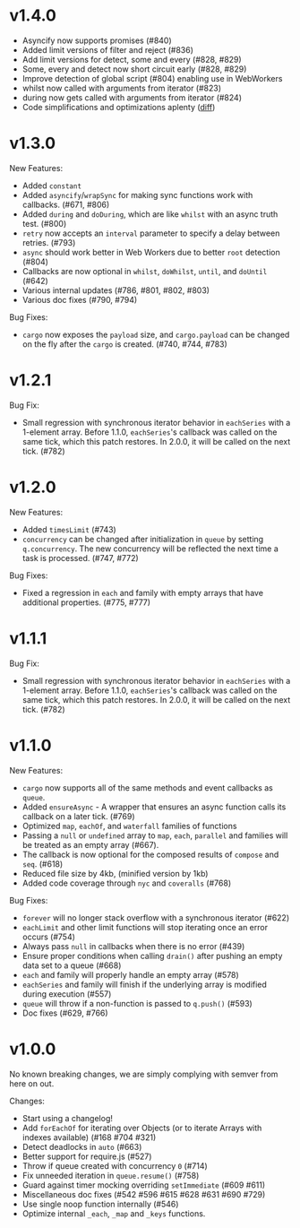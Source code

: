 # v1.4.0

- Asyncify now supports promises (#840)
- Added limit versions of filter and reject (#836)
- Add limit versions for detect, some and every (#828, #829)
- Some, every and detect now short circuit early (#828, #829)
- Improve detection of global script (#804) enabling use in WebWorkers
- whilst now called with arguments from iterator (#823)
- during now gets called with arguments from iterator (#824)
- Code simplifications and optimizations aplenty ([diff](https://github.com/caolan/async/compare/v1.3.0...v1.4.0))

# v1.3.0

New Features:
- Added `constant`
- Added `asyncify`/`wrapSync` for making sync functions work with callbacks. (#671, #806)
- Added `during` and `doDuring`, which are like `whilst` with an async truth test. (#800)
- `retry` now accepts an `interval` parameter to specify a delay between retries. (#793)
- `async` should work better in Web Workers due to better `root` detection (#804)
- Callbacks are now optional in `whilst`, `doWhilst`, `until`, and `doUntil` (#642)
- Various internal updates (#786, #801, #802, #803)
- Various doc fixes (#790, #794)

Bug Fixes:
- `cargo` now exposes the `payload` size, and `cargo.payload` can be changed on the fly after the `cargo` is created. (#740, #744, #783)

# v1.2.1

Bug Fix:

- Small regression with synchronous iterator behavior in `eachSeries` with a 1-element array.  Before 1.1.0, `eachSeries`'s callback was called on the same tick, which this patch restores.  In 2.0.0, it will be called on the next tick.  (#782)


# v1.2.0

New Features:

- Added `timesLimit` (#743)
- `concurrency` can be changed after initialization in `queue` by setting `q.concurrency`.  The new concurrency will be reflected the next time a task is processed. (#747, #772)

Bug Fixes:

- Fixed a regression in `each` and family with empty arrays that have additional properties. (#775, #777)


# v1.1.1

Bug Fix:

- Small regression with synchronous iterator behavior in `eachSeries` with a 1-element array.  Before 1.1.0, `eachSeries`'s callback was called on the same tick, which this patch restores.  In 2.0.0, it will be called on the next tick.  (#782) 


# v1.1.0

New Features:

- `cargo` now supports all of the same methods and event callbacks as `queue`.
- Added `ensureAsync` - A wrapper that ensures an async function calls its callback on a later tick. (#769)
- Optimized `map`, `eachOf`, and `waterfall` families of functions
- Passing a `null` or `undefined` array to `map`, `each`, `parallel` and families will be treated as an empty array (#667).
- The callback is now optional for the composed results of `compose` and `seq`. (#618)
- Reduced file size by 4kb, (minified version by 1kb) 
- Added code coverage through `nyc` and `coveralls` (#768)

Bug Fixes:

- `forever` will no longer stack overflow with a synchronous iterator (#622)
- `eachLimit` and other limit functions will stop iterating once an error occurs (#754)
- Always pass `null` in callbacks when there is no error (#439)
- Ensure proper conditions when calling `drain()` after pushing an empty data set to a queue (#668)
- `each` and family will properly handle an empty array (#578)
- `eachSeries` and family will finish if the underlying array is modified during execution (#557)
- `queue` will throw if a non-function is passed to `q.push()` (#593)
- Doc fixes (#629, #766)


# v1.0.0

No known breaking changes, we are simply complying with semver from here on out.

Changes:

- Start using a changelog!
- Add `forEachOf` for iterating over Objects (or to iterate Arrays with indexes available) (#168 #704 #321)
- Detect deadlocks in `auto` (#663)
- Better support for require.js (#527)
- Throw if queue created with concurrency `0` (#714)
- Fix unneeded iteration in `queue.resume()` (#758)
- Guard against timer mocking overriding `setImmediate` (#609 #611)
- Miscellaneous doc fixes (#542 #596 #615 #628 #631 #690 #729)
- Use single noop function internally (#546)
- Optimize internal `_each`, `_map` and `_keys` functions.
